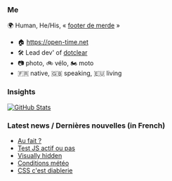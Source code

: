 ### Me

🌍 Human, He/His, « [footer de merde](https://open-time.net/post/2013/07/17/La-veritable-histoire-du-Footer-de-merde-) » 
* 🏠 https://open-time.net 
* 🛠️ Lead dev' of [dotclear](https://git.dotclear.org/dev/dotclear)
* 📷 photo, 🚲 vélo, 🏍️ moto 
* 🇫🇷 native, 🇬🇧 speaking, 🇪🇺 living

### Insights

[![GitHub Stats](https://github-readme-stats-sigma-five.vercel.app/api?username=franck-paul)](https://github.com/franck-paul)

### Latest news / Dernières nouvelles (in French)

<!-- BLOG-POST-LIST:START -->
- [Au fait ?](https://open-time.net/post/2025/04/22/Au-fait)
- [Test JS actif ou pas](https://open-time.net/post/2025/04/21/Test-JS-actif-ou-pas)
- [Visually hidden](https://open-time.net/post/2025/04/20/Visually-hidden)
- [Conditions météo](https://open-time.net/post/2025/04/19/Conditions-meteo)
- [CSS c&#39;est diablerie](https://open-time.net/post/2025/04/18/CSS-c-est-diablerie)
<!-- BLOG-POST-LIST:END -->
